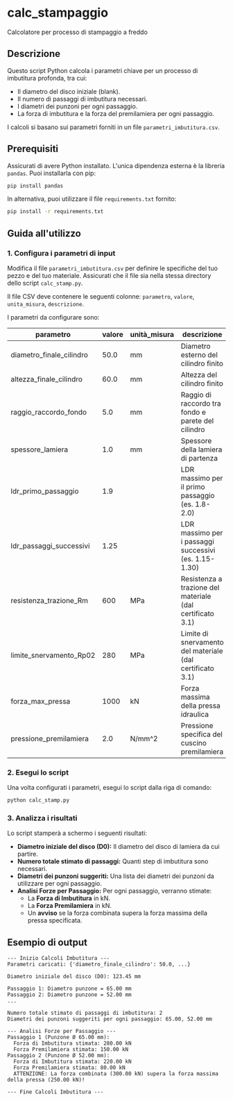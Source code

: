 # calc_stampaggio
Calcolatore per processo di stampaggio a freddo

## Descrizione
Questo script Python calcola i parametri chiave per un processo di imbutitura profonda, tra cui:
* Il diametro del disco iniziale (blank).
* Il numero di passaggi di imbutitura necessari.
* I diametri dei punzoni per ogni passaggio.
* La forza di imbutitura e la forza del premilamiera per ogni passaggio.

I calcoli si basano sui parametri forniti in un file `parametri_imbutitura.csv`.

## Prerequisiti
Assicurati di avere Python installato. L'unica dipendenza esterna è la libreria `pandas`. Puoi installarla con pip:
```bash
pip install pandas
```
In alternativa, puoi utilizzare il file `requirements.txt` fornito:
```bash
pip install -r requirements.txt
```

## Guida all'utilizzo

### 1. Configura i parametri di input
Modifica il file `parametri_imbutitura.csv` per definire le specifiche del tuo pezzo e del tuo materiale. Assicurati che il file sia nella stessa directory dello script `calc_stamp.py`.

Il file CSV deve contenere le seguenti colonne: `parametro`, `valore`, `unita_misura`, `descrizione`.

I parametri da configurare sono:

| parametro | valore | unità_misura | descrizione |
|---|---|---|---|
| diametro_finale_cilindro | 50.0 | mm | Diametro esterno del cilindro finito |
| altezza_finale_cilindro | 60.0 | mm | Altezza del cilindro finito |
| raggio_raccordo_fondo | 5.0 | mm | Raggio di raccordo tra fondo e parete del cilindro |
| spessore_lamiera | 1.0 | mm | Spessore della lamiera di partenza |
| ldr_primo_passaggio | 1.9 | | LDR massimo per il primo passaggio (es. 1.8-2.0) |
| ldr_passaggi_successivi | 1.25 | | LDR massimo per i passaggi successivi (es. 1.15-1.30) |
| resistenza_trazione_Rm | 600 | MPa | Resistenza a trazione del materiale (dal certificato 3.1) |
| limite_snervamento_Rp02 | 280 | MPa | Limite di snervamento del materiale (dal certificato 3.1) |
| forza_max_pressa | 1000 | kN | Forza massima della pressa idraulica |
| pressione_premilamiera | 2.0 | N/mm^2 | Pressione specifica del cuscino premilamiera |

### 2. Esegui lo script
Una volta configurati i parametri, esegui lo script dalla riga di comando:
```bash
python calc_stamp.py
```

### 3. Analizza i risultati
Lo script stamperà a schermo i seguenti risultati:
* **Diametro iniziale del disco (D0):** Il diametro del disco di lamiera da cui partire.
* **Numero totale stimato di passaggi:** Quanti step di imbutitura sono necessari.
* **Diametri dei punzoni suggeriti:** Una lista dei diametri dei punzoni da utilizzare per ogni passaggio.
* **Analisi Forze per Passaggio:** Per ogni passaggio, verranno stimate:
    * La **Forza di Imbutitura** in kN.
    * La **Forza Premilamiera** in kN.
    * Un **avviso** se la forza combinata supera la forza massima della pressa specificata.

## Esempio di output
```
--- Inizio Calcoli Imbutitura ---
Parametri caricati: {'diametro_finale_cilindro': 50.0, ...}

Diametro iniziale del disco (D0): 123.45 mm

Passaggio 1: Diametro punzone = 65.00 mm
Passaggio 2: Diametro punzone = 52.00 mm
...

Numero totale stimato di passaggi di imbutitura: 2
Diametri dei punzoni suggeriti per ogni passaggio: 65.00, 52.00 mm

--- Analisi Forze per Passaggio ---
Passaggio 1 (Punzone Ø 65.00 mm):
  Forza di Imbutitura stimata: 280.00 kN
  Forza Premilamiera stimata: 150.00 kN
Passaggio 2 (Punzone Ø 52.00 mm):
  Forza di Imbutitura stimata: 220.00 kN
  Forza Premilamiera stimata: 80.00 kN
  ATTENZIONE: La forza combinata (300.00 kN) supera la forza massima della pressa (250.00 kN)!

--- Fine Calcoli Imbutitura ---
```
